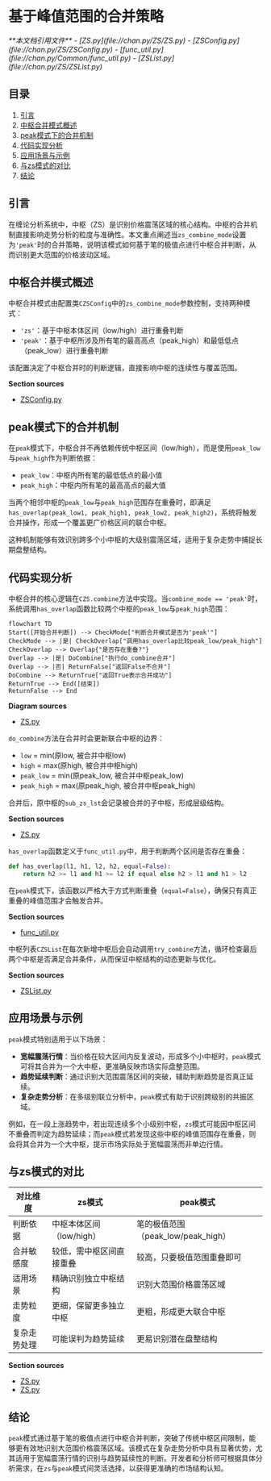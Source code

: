 # 基于峰值范围的合并策略

<cite>
**本文档引用文件**  
- [ZS.py](file://chan.py/ZS/ZS.py)
- [ZSConfig.py](file://chan.py/ZS/ZSConfig.py)
- [func_util.py](file://chan.py/Common/func_util.py)
- [ZSList.py](file://chan.py/ZS/ZSList.py)
</cite>

## 目录
1. [引言](#引言)
2. [中枢合并模式概述](#中枢合并模式概述)
3. [peak模式下的合并机制](#peak模式下的合并机制)
4. [代码实现分析](#代码实现分析)
5. [应用场景与示例](#应用场景与示例)
6. [与zs模式的对比](#与zs模式的对比)
7. [结论](#结论)

## 引言
在缠论分析系统中，中枢（ZS）是识别价格震荡区域的核心结构。中枢的合并机制直接影响走势分析的粒度与准确性。本文重点阐述当`zs_combine_mode`设置为`'peak'`时的合并策略，说明该模式如何基于笔的极值点进行中枢合并判断，从而识别更大范围的价格波动区域。

## 中枢合并模式概述
中枢合并模式由配置类`CZSConfig`中的`zs_combine_mode`参数控制，支持两种模式：
- `'zs'`：基于中枢本体区间（low/high）进行重叠判断
- `'peak'`：基于中枢所涉及所有笔的最高高点（peak_high）和最低低点（peak_low）进行重叠判断

该配置决定了中枢合并时的判断逻辑，直接影响中枢的连续性与覆盖范围。

**Section sources**
- [ZSConfig.py](file://chan.py/ZS/ZSConfig.py#L0-L6)

## peak模式下的合并机制
在`peak`模式下，中枢合并不再依赖传统中枢区间（low/high），而是使用`peak_low`与`peak_high`作为判断依据：
- `peak_low`：中枢内所有笔的最低低点的最小值
- `peak_high`：中枢内所有笔的最高高点的最大值

当两个相邻中枢的`peak_low`与`peak_high`范围存在重叠时，即满足`has_overlap(peak_low1, peak_high1, peak_low2, peak_high2)`，系统将触发合并操作，形成一个覆盖更广价格区间的联合中枢。

这种机制能够有效识别跨多个小中枢的大级别震荡区域，适用于复杂走势中捕捉长期盘整结构。

## 代码实现分析
中枢合并的核心逻辑在`CZS.combine`方法中实现。当`combine_mode == 'peak'`时，系统调用`has_overlap`函数比较两个中枢的`peak_low`与`peak_high`范围：

```mermaid
flowchart TD
Start([开始合并判断]) --> CheckMode["判断合并模式是否为'peak'"]
CheckMode --> |是| CheckOverlap["调用has_overlap比较peak_low/peak_high"]
CheckOverlap --> Overlap{"是否存在重叠?"}
Overlap --> |是| DoCombine["执行do_combine合并"]
Overlap --> |否| ReturnFalse["返回False不合并"]
DoCombine --> ReturnTrue["返回True表示合并成功"]
ReturnTrue --> End([结束])
ReturnFalse --> End
```

**Diagram sources**
- [ZS.py](file://chan.py/ZS/ZS.py#L90-L125)

`do_combine`方法在合并时会更新联合中枢的边界：
- `low` = min(原low, 被合并中枢low)
- `high` = max(原high, 被合并中枢high)
- `peak_low` = min(原peak_low, 被合并中枢peak_low)
- `peak_high` = max(原peak_high, 被合并中枢peak_high)

合并后，原中枢的`sub_zs_lst`会记录被合并的子中枢，形成层级结构。

**Section sources**
- [ZS.py](file://chan.py/ZS/ZS.py#L124-L160)

`has_overlap`函数定义于`func_util.py`中，用于判断两个区间是否存在重叠：
```python
def has_overlap(l1, h1, l2, h2, equal=False):
    return h2 >= l1 and h1 >= l2 if equal else h2 > l1 and h1 > l2
```
在`peak`模式下，该函数以严格大于方式判断重叠（`equal=False`），确保只有真正重叠的峰值范围才会触发合并。

**Section sources**
- [func_util.py](file://chan.py/Common/func_util.py#L36-L37)

中枢列表`CZSList`在每次新增中枢后会自动调用`try_combine`方法，循环检查最后两个中枢是否满足合并条件，从而保证中枢结构的动态更新与优化。

**Section sources**
- [ZSList.py](file://chan.py/ZS/ZSList.py#L126-L160)

## 应用场景与示例
`peak`模式特别适用于以下场景：
- **宽幅震荡行情**：当价格在较大区间内反复波动，形成多个小中枢时，`peak`模式可将其合并为一个大中枢，更准确反映市场实际盘整范围。
- **趋势延续判断**：通过识别大范围震荡区间的突破，辅助判断趋势是否真正延续。
- **复杂走势分析**：在多级别联立分析中，`peak`模式有助于识别跨级别的共振区域。

例如，在一段上涨趋势中，若出现连续多个小级别中枢，`zs`模式可能因中枢区间不重叠而判定为趋势延续；而`peak`模式若发现这些中枢的峰值范围存在重叠，则会将其合并为一个大中枢，提示市场实际处于宽幅震荡而非单边行情。

## 与zs模式的对比
| 对比维度 | zs模式 | peak模式 |
|---------|--------|---------|
| 判断依据 | 中枢本体区间（low/high） | 笔的极值范围（peak_low/peak_high） |
| 合并敏感度 | 较低，需中枢区间直接重叠 | 较高，只要极值范围重叠即可 |
| 适用场景 | 精确识别独立中枢结构 | 识别大范围价格震荡区域 |
| 走势粒度 | 更细，保留更多独立中枢 | 更粗，形成更大联合中枢 |
| 复杂走势处理 | 可能误判为趋势延续 | 更易识别潜在盘整结构 |

**Section sources**
- [ZS.py](file://chan.py/ZS/ZS.py#L90-L125)
- [ZS.py](file://chan.py/ZS/ZS.py#L124-L160)

## 结论
`peak`模式通过基于笔的极值点进行中枢合并判断，突破了传统中枢区间限制，能够更有效地识别大范围价格震荡区域。该模式在复杂走势分析中具有显著优势，尤其适用于宽幅震荡行情的识别与趋势延续性的判断。开发者和分析师可根据具体分析需求，在`zs`与`peak`模式间灵活选择，以获得更准确的市场结构认知。